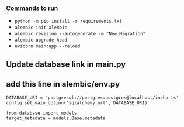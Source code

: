 ### Commands to run

- `python -m pip install -r requirements.txt`
- `alembic init alembic`
- `alembic revision --autogenerate -m "New Migration"`
- `alembic upgrade head`
- `uvicorn main:app --reload`

## Update database link in main.py

## add this line in alembic/env.py
```
DATABASE_URI = 'postgresql://postgres:postgres@localhost/inshorts'
config.set_main_option('sqlalchemy.url', DATABASE_URI)

from database import models
target_metadata = models.Base.metadata
```
